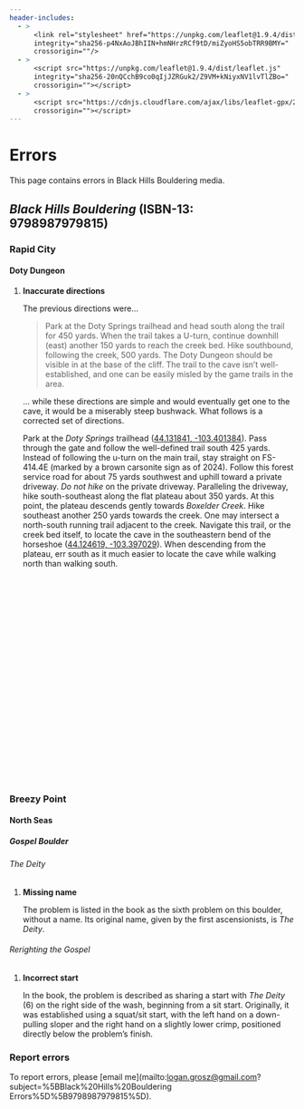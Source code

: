 ```yaml
---
header-includes:
  - >
      <link rel="stylesheet" href="https://unpkg.com/leaflet@1.9.4/dist/leaflet.css"
      integrity="sha256-p4NxAoJBhIIN+hmNHrzRCf9tD/miZyoHS5obTRR9BMY="
      crossorigin=""/>
  - >
      <script src="https://unpkg.com/leaflet@1.9.4/dist/leaflet.js"
      integrity="sha256-20nQCchB9co0qIjJZRGuk2/Z9VM+kNiyxNV1lvTlZBo="
      crossorigin=""></script>
  - > 
      <script src="https://cdnjs.cloudflare.com/ajax/libs/leaflet-gpx/2.1.0/gpx.min.js"
      crossorigin=""></script>
---
```


# Errors

This page contains errors in Black Hills Bouldering media.

## *Black Hills Bouldering* (ISBN-13: 9798987979815)

### Rapid City

#### Doty Dungeon

1. **Inaccurate directions**

   The previous directions were...

   > Park at the Doty Springs trailhead and head south along the trail for 450 yards. When the trail takes a U-turn, continue downhill (east) another 150 yards to reach the creek bed. Hike southbound, following the creek, 500 yards. The Doty Dungeon should be visible in at the base of the cliff. The trail to the cave isn’t well-established, and one can be easily misled by the game trails in the area.

   ... while these directions are simple and would eventually get one to the cave, it would be a miserably steep bushwack. What follows is a corrected set of directions.

   Park at the *Doty Springs* trailhead ([44.131841, -103.401384](https://maps.google.com/maps?t=k&q=loc:44.131841+-103.401384)). Pass through the gate and follow the well-defined trail south 425 yards. Instead of following the u-turn on the main trail, stay straight on FS-414.4E (marked by a brown carsonite sign as of 2024). Follow this forest service road for about 75 yards southwest and uphill toward a private driveway. *Do not hike* on the private driveway. Paralleling the driveway, hike south-southeast along the flat plateau about 350 yards. At this point, the plateau descends gently towards *Boxelder Creek*. Hike southeast another 250 yards towards the creek. One may intersect a north-south running trail adjacent to the creek. Navigate this trail, or the creek bed itself, to locate the cave in the southeastern bend of the horseshoe ([44.124619, -103.397029](https://maps.google.com/maps?t=k&q=loc:44.124619+-103.397029)). When descending from the plateau, err south as it much easier to locate the cave while walking north than walking south.

<div id="map" style="height: 360px;"></div>
<script>
    const map = L.map('map');

    var usgsTopo = L.tileLayer('https://basemap.nationalmap.gov/arcgis/rest/services/USGSTopo/MapServer/tile/{z}/{y}/{x}', {
        attribution: 'Tiles courtesy of the <a href="https://usgs.gov/">U.S. Geological Survey</a>',
        maxNativeZoom: 16,
    });

    var usgsImagery = L.tileLayer('https://basemap.nationalmap.gov/arcgis/rest/services/USGSImageryOnly/MapServer/tile/{z}/{y}/{x}', {
        attribution: 'Tiles courtesy of the <a href="https://usgs.gov/">U.S. Geological Survey</a>',
        maxNativeZoom: 16,
    });

    var tileLayers = {
        "USGS Topo": usgsTopo,
        "USGS Imagery": usgsImagery
    }

    L.control.layers(tileLayers).addTo(map);

    // Default
    usgsTopo.addTo(map);

    // URL to your GPX file or the GPX itself as a XML string.
    const url = '/9798987979815-rapid-city_doty-dungeon_1.json';

    fetch(url)
        .then(response => response.json())
        .then(data => {
            var layer = L.geoJSON(data, {
                onEachFeature: (feature, layer) => {
                    layer.bindPopup(`<p>${feature.properties.name}</p>`);
                }
            }).addTo(map);

            map.fitBounds(layer.getBounds());
        })
    .catch(error => {
            console.error('Error loading GeoJSON data:', error);
        });

    map.on('load', function () {
        var center = map.getCenter();

        L.popup()
            .setLatLng(center)
            .setContent('Click on map features for more information.')
            .openOn(map);
    });
</script>

### Breezy Point

#### North Seas

##### Gospel Boulder

###### The Deity

1. **Missing name**

   The problem is listed in the book as the sixth problem on this boulder,
   without a name. Its original name, given by the first ascensionists, is _The
   Deity_.

###### Rerighting the Gospel

1. **Incorrect start**

   In the book, the problem is described as sharing a start with _The Deity_
   \(6\) on the right side of the wash, beginning from a sit start. Originally,
   it was established using a squat/sit start, with the left hand on a
   down-pulling sloper and the right hand on a slightly lower crimp, positioned
   directly below the problem’s finish.

### Report errors

To report errors, please [email me](mailto:logan.grosz@gmail.com?subject=%5BBlack%20Hills%20Bouldering Errors%5D%5B9798987979815%5D).
